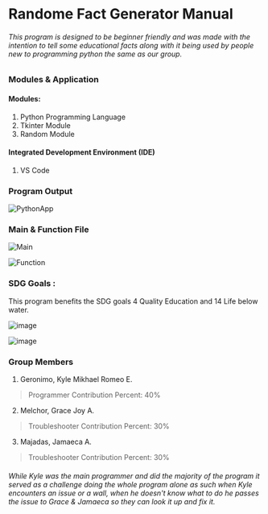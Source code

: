 # Randome Fact Generator Manual

###### This program is designed to be beginner friendly and was made with the intention to tell some educational facts along with it being used by people new to programming python the same as our group. 

### Modules & Application

#### Modules:
1. Python Programming Language
2. Tkinter Module
3. Random Module

####  Integrated Development Environment (IDE)
1. VS Code

### Program Output

![PythonApp](https://github.com/SinMurasaki/Python-Random-Fact-Generator/assets/129580972/f7a8f8cf-ac01-4891-a6c1-987c4150028f)

### Main & Function File 

![Main](https://github.com/SinMurasaki/Python-Random-Fact-Generator/assets/129580972/0549f075-d681-473e-b6e1-4aaf68380d70)

![Function](https://github.com/SinMurasaki/Python-Random-Fact-Generator/assets/129580972/ea5917dc-a725-4604-be50-72ce734b2e20)

### SDG Goals :

This program benefits the SDG goals 4 Quality Education and 14 Life below water.

![image](https://github.com/SinMurasaki/Python-Random-Fact-Generator/assets/129580972/53602f0b-e89a-4658-bbef-2c1402f55e5e)

![image](https://github.com/SinMurasaki/Python-Random-Fact-Generator/assets/129580972/0aa9a68b-d65d-4825-8bf9-20f91d1a87d9)


### Group Members

1. Geronimo, Kyle Mikhael Romeo E. 
> Programmer Contribution Percent: 40%
2. Melchor, Grace Joy A.
> Troubleshooter Contribution Percent: 30%
3. Majadas, Jamaeca A.
> Troubleshooter Contribution Percent: 30%

###### While Kyle was the main programmer and did the majority of the program it served as a challenge doing the whole program alone as such when Kyle encounters an issue or a wall, when he doesn't know what to do he passes the issue to Grace & Jamaeca so they can look it up and fix it.
